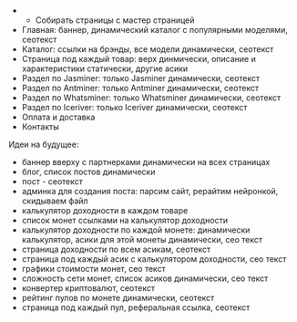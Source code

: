 - + Собирать страницы с мастер страницей
- Главная: баннер, динамический каталог с популярными моделями, сеотекст
- Каталог: ссылки на брэнды, все модели динамически, сеотекст
- Страница под каждый товар: верх динмически, описание и характеристики статически, другие асики
- Раздел по Jasminer: только Jasminer динамически, сеотекст
- Раздел по Antminer: только Antminer динамически, сеотекст
- Раздел по Whatsminer: только Whatsminer динамически, сеотекст
- Раздел по Iceriver: только Iceriver динамически, сеотекст
- Оплата и доставка
- Контакты

Идеи на будущее:
- баннер вверху с партнерками динамически на всех страницах
- блог, список постов динамически
- пост - сеотекст
- админка для создания поста: парсим сайт, рерайтим нейронкой, скидываем файл
- калькулятор доходности в каждом товаре
- список монет ссылками на калькулятор доходности
- калькулятор доходности по каждой монете: динамически калькулятор, асики для этой монеты динамически, сео текст
- страница доходности по всем асикам, сеотекст
- страница под каждый асик с калькулятором доходности, сео текст
- графики стоимости монет, сео текст
- сложность сети монет, список асиков динамически, сео текст
- конвертер криптовалют, сеотекст
- рейтинг пулов по монете динамически, сеотекст
- страница под каждый пул, реферальная ссылка, сеотекст